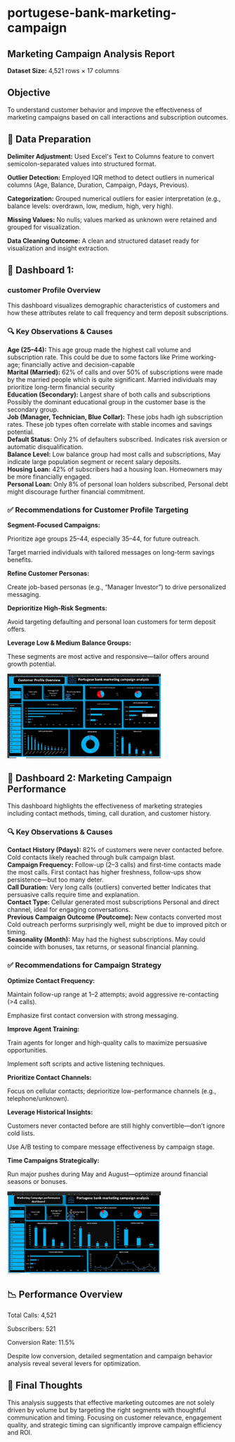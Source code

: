 # portugese-bank-marketing-campaign  
## Marketing Campaign Analysis Report  
**Dataset Size:** 4,521 rows × 17 columns  
## Objective  
To understand customer behavior and improve the effectiveness of marketing campaigns based on call interactions and subscription outcomes.  

## 🧼 Data Preparation  
**Delimiter Adjustment:** Used Excel's Text to Columns feature to convert semicolon-separated values into structured format.  

**Outlier Detection:** Employed IQR method to detect outliers in numerical columns (Age, Balance, Duration, Campaign, Pdays, Previous).  

**Categorization:** Grouped numerical outliers for easier interpretation (e.g., balance levels: overdrawn, low, medium, high, very high).  

**Missing Values:** No nulls; values marked as unknown were retained and grouped for visualization.  

**Data Cleaning Outcome:** A clean and structured dataset ready for visualization and insight extraction.  

## 📌 Dashboard 1:  
### customer Profile Overview  
This dashboard visualizes demographic characteristics of customers and how these attributes relate to call frequency and term deposit subscriptions.  

### 🔍 Key Observations & Causes  
**Age (25–44):** This age group made the highest call volume and subscription rate. This could be due to some factors like Prime working-age; financially active and decision-capable  
**Marital (Married):** 62% of calls and over 50% of subscriptions were made by the married people which is quite significant. Married individuals may prioritize long-term financial security  
**Education (Secondary):** Largest share of both calls and subscriptions	Possibly the dominant educational group in the customer base is the secondary group.  
**Job (Manager, Technician, Blue Collar):** These jobs hadh igh subscription rates.	These job types often correlate with stable incomes and savings potential.  
**Default Status:**	Only 2% of defaulters subscribed. Indicates risk aversion or automatic disqualification.  
**Balance Level:**	Low balance group had most calls and subscriptions,	May indicate large population segment or recent salary deposits.  
**Housing Loan:** 42% of subscribers had a housing loan. Homeowners may be more financially engaged.  
**Personal Loan:**	Only 8% of personal loan holders subscribed, Personal debt might discourage further financial commitment.  

### ✅ Recommendations for Customer Profile Targeting  
**Segment-Focused Campaigns:**  

Prioritize age groups 25–44, especially 35–44, for future outreach.  

Target married individuals with tailored messages on long-term savings benefits.  

**Refine Customer Personas:**  

Create job-based personas (e.g., “Manager Investor”) to drive personalized messaging.  

**Deprioritize High-Risk Segments:**  

Avoid targeting defaulting and personal loan customers for term deposit offers.  

**Leverage Low & Medium Balance Groups:**  

These segments are most active and responsive—tailor offers around growth potential.  

<img src="/assets/WhatsApp Image 2025-06-04 at 8.30.21 AM.jpeg" alt="Dashboard 1" width="350"/>

## 📌 Dashboard 2: Marketing Campaign Performance  
This dashboard highlights the effectiveness of marketing strategies including contact methods, timing, call duration, and customer history.

### 🔍 Key Observations & Causes  
**Contact History (Pdays):** 82% of customers were never contacted before. Cold contacts likely reached through bulk campaign blast.  
**Campaign Frequency:**	Follow-up (2–3 calls) and first-time contacts made the most calls.	First contact has higher freshness, follow-ups show persistence—but too many deter.  
**Call Duration:**	Very long calls (outliers) converted better	Indicates that persuasive calls require time and explanation.  
**Contact Type:** Cellular generated most subscriptions	Personal and direct channel, ideal for engaging conversations.  
**Previous Campaign Outcome (Poutcome):**	New contacts converted most	Cold outreach performs surprisingly well, might be due to improved pitch or timing.  
**Seasonality (Month):**	May had the highest subscriptions. May could coincide with bonuses, tax returns, or seasonal financial planning.  

### ✅ Recommendations for Campaign Strategy  
**Optimize Contact Frequency:**  

Maintain follow-up range at 1–2 attempts; avoid aggressive re-contacting (>4 calls).  

Emphasize first contact conversion with strong messaging.  

**Improve Agent Training:**  

Train agents for longer and high-quality calls to maximize persuasive opportunities.  

Implement soft scripts and active listening techniques.  

**Prioritize Contact Channels:**  

Focus on cellular contacts; deprioritize low-performance channels (e.g., telephone/unknown).  

**Leverage Historical Insights:**  

Customers never contacted before are still highly convertible—don’t ignore cold lists.  

Use A/B testing to compare message effectiveness by campaign stage.  

**Time Campaigns Strategically:**  

Run major pushes during May and August—optimize around financial seasons or bonuses.  

<img src="/assets/WhatsApp Image 2025-06-04 at 8.30.26 AM.jpeg" alt="Dashboard 2" width="350"/>

## 📉 Performance Overview  
Total Calls: 4,521  

Subscribers: 521  

Conversion Rate: 11.5%  

Despite low conversion, detailed segmentation and campaign behavior analysis reveal several levers for optimization.  

## 🧠 Final Thoughts  
This analysis suggests that effective marketing outcomes are not solely driven by volume but by targeting the right segments with thoughtful communication and timing. Focusing on customer relevance, engagement quality, and strategic timing can significantly improve campaign efficiency and ROI.
